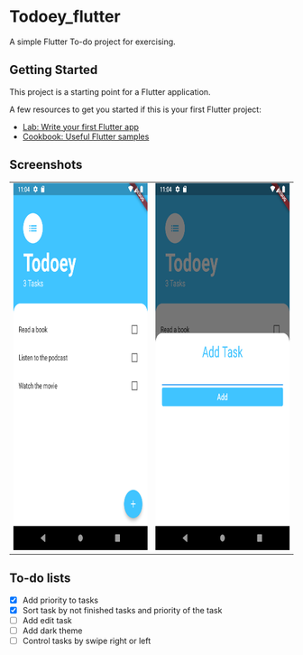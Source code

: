 # Todoey_flutter
A simple Flutter To-do project for exercising.

## Getting Started
This project is a starting point for a Flutter application.

A few resources to get you started if this is your first Flutter project:

- [Lab: Write your first Flutter app](https://flutter.dev/docs/get-started/codelab)
- [Cookbook: Useful Flutter samples](https://flutter.dev/docs/cookbook)
## Screenshots

<table>
<tr>
<td>
<img src="Screenshots/image1.png" width="400px" height="650px" alt="image1">
</td>
<td>
<img src="Screenshots/image2.png" width="400px" height="650px" alt="image2">
</td>
</tr>
</table>

## To-do lists
- [x] Add priority to tasks
- [x] Sort task by not finished tasks and priority of the task
- [ ] Add edit task
- [ ] Add dark theme
- [ ] Control tasks by swipe right or left
